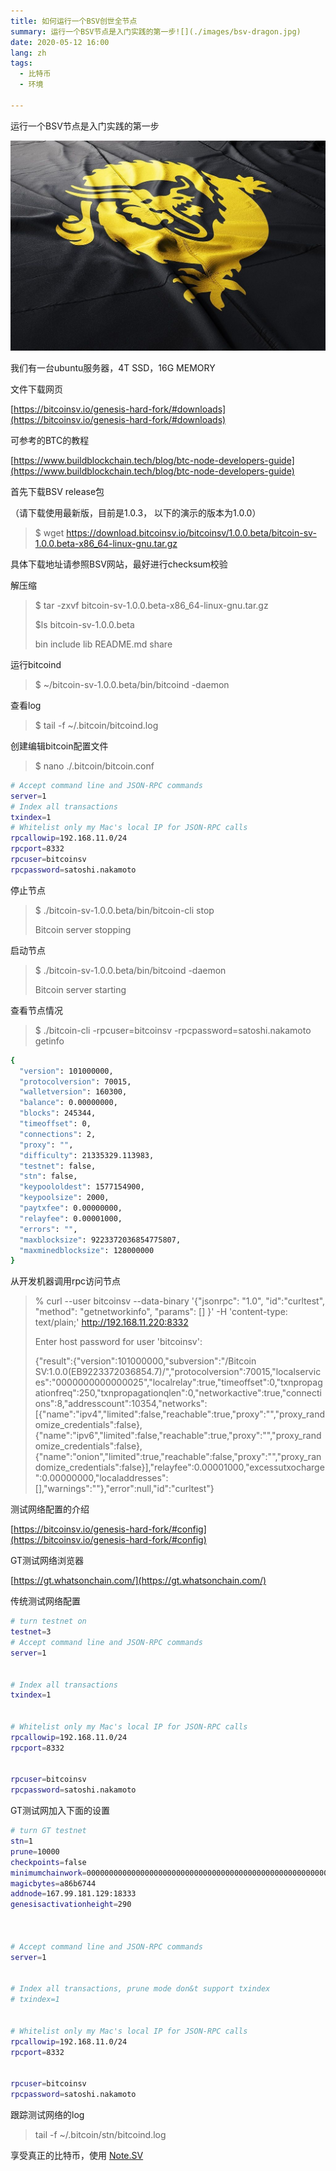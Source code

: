 ```yaml
---
title: 如何运行一个BSV创世全节点
summary: 运行一个BSV节点是入门实践的第一步![](./images/bsv-dragon.jpg)
date: 2020-05-12 16:00
lang: zh
tags: 
  - 比特币
  - 环境

---
```


运行一个BSV节点是入门实践的第一步

![在这里插入图片描述](./images/bsv-dragon.jpg)

我们有一台ubuntu服务器，4T SSD，16G MEMORY

文件下载网页

[https://bitcoinsv.io/genesis-hard-fork/#downloads](https://bitcoinsv.io/genesis-hard-fork/#downloads)

可参考的BTC的教程

[https://www.buildblockchain.tech/blog/btc-node-developers-guide](https://www.buildblockchain.tech/blog/btc-node-developers-guide)

首先下载BSV release包

（请下载使用最新版，目前是1.0.3， 以下的演示的版本为1.0.0）

> $ wget
> https://download.bitcoinsv.io/bitcoinsv/1.0.0.beta/bitcoin-sv-1.0.0.beta-x86_64-linux-gnu.tar.gz

具体下载地址请参照BSV网站，最好进行checksum校验

解压缩

> $ tar -zxvf bitcoin-sv-1.0.0.beta-x86_64-linux-gnu.tar.gz
> 
> $ls bitcoin-sv-1.0.0.beta
> 
> bin include lib README.md share

运行bitcoind

> $ ~/bitcoin-sv-1.0.0.beta/bin/bitcoind -daemon

查看log

> $ tail -f ~/.bitcoin/bitcoind.log

创建编辑bitcoin配置文件

> $ nano ./.bitcoin/bitcoin.conf

```bash
# Accept command line and JSON-RPC commands
server=1
# Index all transactions
txindex=1
# Whitelist only my Mac's local IP for JSON-RPC calls
rpcallowip=192.168.11.0/24
rpcport=8332
rpcuser=bitcoinsv
rpcpassword=satoshi.nakamoto
```

停止节点

> $ ./bitcoin-sv-1.0.0.beta/bin/bitcoin-cli stop
> 
> Bitcoin server stopping

启动节点

> $ ./bitcoin-sv-1.0.0.beta/bin/bitcoind -daemon
> 
> Bitcoin server starting

查看节点情况

> $ ./bitcoin-cli -rpcuser=bitcoinsv -rpcpassword=satoshi.nakamoto
> getinfo

```bash
{
  "version": 101000000,
  "protocolversion": 70015,
  "walletversion": 160300,
  "balance": 0.00000000,
  "blocks": 245344,
  "timeoffset": 0,
  "connections": 2,
  "proxy": "",
  "difficulty": 21335329.113983,
  "testnet": false,
  "stn": false,
  "keypoololdest": 1577154900,
  "keypoolsize": 2000,
  "paytxfee": 0.00000000,
  "relayfee": 0.00001000,
  "errors": "",
  "maxblocksize": 9223372036854775807,
  "maxminedblocksize": 128000000
}
```

从开发机器调用rpc访问节点

> % curl --user bitcoinsv --data-binary '{"jsonrpc": "1.0",
> "id":"curltest", "method": "getnetworkinfo", "params": [] }' -H
> 'content-type: text/plain;' http://192.168.11.220:8332
> 
> Enter host password for user 'bitcoinsv':
> 
> {"result":{"version":101000000,"subversion":"/Bitcoin
> SV:1.0.0(EB9223372036854.7)/","protocolversion":70015,"localservices":"0000000000000025","localrelay":true,"timeoffset":0,"txnpropagationfreq":250,"txnpropagationqlen":0,"networkactive":true,"connections":8,"addresscount":10354,"networks":[{"name":"ipv4","limited":false,"reachable":true,"proxy":"","proxy_randomize_credentials":false},{"name":"ipv6","limited":false,"reachable":true,"proxy":"","proxy_randomize_credentials":false},{"name":"onion","limited":true,"reachable":false,"proxy":"","proxy_randomize_credentials":false}],"relayfee":0.00001000,"excessutxocharge":0.00000000,"localaddresses":[],"warnings":""},"error":null,"id":"curltest"}

测试网络配置的介绍

[https://bitcoinsv.io/genesis-hard-fork/#config](https://bitcoinsv.io/genesis-hard-fork/#config)

GT测试网络浏览器

[https://gt.whatsonchain.com/](https://gt.whatsonchain.com/)

传统测试网络配置

```bash
# turn testnet on
testnet=3
# Accept command line and JSON-RPC commands
server=1


# Index all transactions
txindex=1


# Whitelist only my Mac's local IP for JSON-RPC calls
rpcallowip=192.168.11.0/24
rpcport=8332


rpcuser=bitcoinsv
rpcpassword=satoshi.nakamoto
```

GT测试网加入下面的设置

```bash
# turn GT testnet
stn=1
prune=10000
checkpoints=false 
minimumchainwork=0000000000000000000000000000000000000000000000000000000000000000 
magicbytes=a86b6744 
addnode=167.99.181.129:18333 
genesisactivationheight=290



# Accept command line and JSON-RPC commands
server=1


# Index all transactions, prune mode don&t support txindex
# txindex=1


# Whitelist only my Mac's local IP for JSON-RPC calls
rpcallowip=192.168.11.0/24
rpcport=8332


rpcuser=bitcoinsv
rpcpassword=satoshi.nakamoto
```

跟踪测试网络的log

> tail -f ~/.bitcoin/stn/bitcoind.log

享受真正的比特币，使用 [Note.SV](https://Note.SV)
